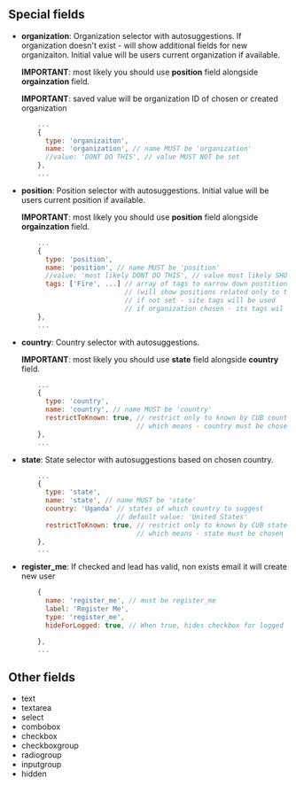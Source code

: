 ## Special fields

* **organization**: Organization selector with autosuggestions.
  If organization doesn't exist - will show additional fields for new organizaiton. Initial value will be users current organization if available.

  **IMPORTANT**: most likely you should use **position** field alongside **orgainzation** field.

  **IMPORTANT**: saved value will be organization ID of chosen or created organization
  ```js
      ...
      {
        type: 'organizaiton',
        name: 'organization', // name MUST be 'organization'
        //value: 'DONT DO THIS', // value MUST NOT be set
      },
      ...
  ```
* **position**: Position selector with autosuggestions.
  Initial value will be users current position if available.

  **IMPORTANT**: most likely you should use **position** field alongside **orgainzation** field.
  ```js
      ...
      {
        type: 'position',
        name: 'position', // name MUST be 'position'
        //value: 'most likely DONT DO THIS', // value most likely SHOULD NOT be set
        tags: ['Fire', ...] // array of tags to narrow down postitions list
                            // (will show positions related only to this tags)
                            // if not set - site tags will be used
                            // if organization chosen - its tags wil be used  
      },
      ...
  ```
* **country**: Country selector with autosuggestions.

  **IMPORTANT**: most likely you should use **state** field alongside **country** field.
  ```js
      ...
      {
        type: 'country',
        name: 'country', // name MUST be 'country'
        restrictToKnown: true, // restrict only to known by CUB countries
                               // which means - country must be chosen from dropdown list
      },
      ...
  ```
* **state**: State selector with autosuggestions based on chosen country.

  ```js
      ...
      {
        type: 'state',
        name: 'state', // name MUST be 'state'
        country: 'Uganda' // states of which country to suggest
                          // default value: 'United States'
        restrictToKnown: true, // restrict only to known by CUB states
                               // which means - state must be chosen from dropdown list
      },
      ...
  ```
* **register_me**: If checked and lead has valid, non exists email it will create new user 

  ```js 
      {
        name: 'register_me', // must be register_me
        label: 'Register Me',
        type: 'register_me',
        hideForLogged: true, // When true, hides checkbox for logged user. Default value true. 

      },
      ...
  ```


## Other fields

* text
* textarea
* select
* combobox
* checkbox
* checkboxgroup
* radiogroup
* inputgroup
* hidden
